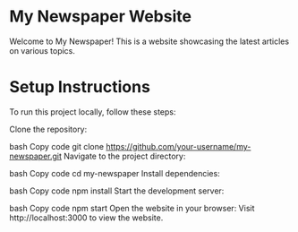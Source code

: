 # My Newspaper Website
Welcome to My Newspaper! This is a website showcasing the latest articles on various topics.

# Setup Instructions
To run this project locally, follow these steps:

Clone the repository:

bash
Copy code
git clone https://github.com/your-username/my-newspaper.git
Navigate to the project directory:

bash
Copy code
cd my-newspaper
Install dependencies:

bash
Copy code
npm install
Start the development server:

bash
Copy code
npm start
Open the website in your browser:
Visit http://localhost:3000 to view the website.